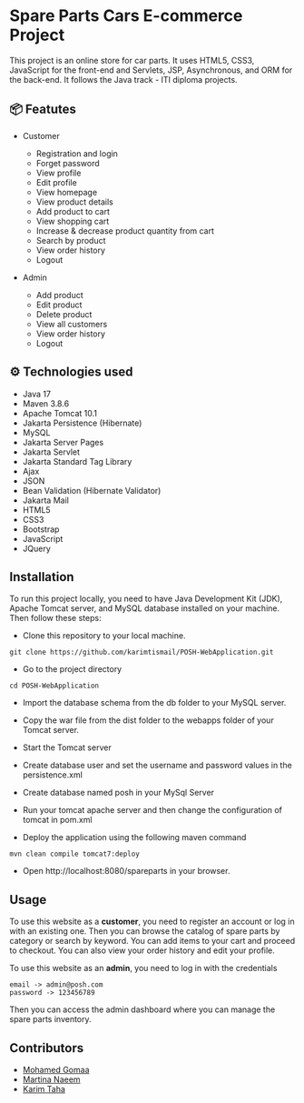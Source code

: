 # Spare Parts Cars E-commerce Project

This project is an online store for car parts. It uses HTML5, CSS3, JavaScript for the front-end and Servlets, JSP, Asynchronous, and ORM for the back-end. It follows the Java track - ITI diploma projects.

## 📦 Featutes
- Customer
    - Registration and login
    - Forget password
    - View profile
    - Edit profile
    - View homepage
    - View product details
    - Add product to cart
    - View shopping cart
    - Increase & decrease product quantity from cart
    - Search by product
    - View order history
    - Logout

- Admin
    - Add product
    - Edit product
    - Delete product
    - View all customers
    - View order history
    - Logout

## ⚙ Technologies used
- Java 17
- Maven 3.8.6
- Apache Tomcat 10.1
- Jakarta Persistence (Hibernate)
- MySQL
- Jakarta Server Pages
- Jakarta Servlet
- Jakarta Standard Tag Library
- Ajax
- JSON
- Bean Validation (Hibernate Validator)
- Jakarta Mail
- HTML5
- CSS3
- Bootstrap
- JavaScript
- JQuery

## Installation
To run this project locally, you need to have Java Development Kit (JDK), Apache Tomcat server, and MySQL database installed on your machine. Then follow these steps:
- Clone this repository to your local machine.
```
git clone https://github.com/karimtismail/POSH-WebApplication.git
```
- Go to the project directory
```
cd POSH-WebApplication
```
- Import the database schema from the db folder to your MySQL server.

- Copy the war file from the dist folder to the webapps folder of your Tomcat server.
- Start the Tomcat server 
- Create database user and set the username and password values in the persistence.xml
- Create database named posh in your MySql Server
- Run your tomcat apache server and then change the configuration of tomcat in pom.xml
- Deploy the application using the following maven command
```
mvn clean compile tomcat7:deploy
```
- Open http://localhost:8080/spareparts in your browser.

## Usage
To use this website as a __customer__, you need to register an account or log in with an existing one. Then you can browse the catalog of spare parts by category or search by keyword. You can add items to your cart and proceed to checkout. You can also view your order history and edit your profile.

To use this website as an __admin__, you need to log in with the credentials 
```
email -> admin@posh.com
password -> 123456789
```
Then you can access the admin dashboard where you can manage the spare parts inventory.

## Contributors
- [Mohamed Gomaa](https://github.com/mohamedgomaa23722)
- [Martina Naeem](https://github.com/MartinaNaeem)
- [Karim Taha](https://github.com/karimtismail)
